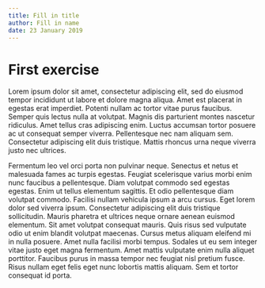 ```yaml
---
title: Fill in title
author: Fill in name
date: 23 January 2019
---
```


# First exercise

Lorem ipsum dolor sit amet, consectetur adipiscing elit, sed do eiusmod tempor incididunt ut labore et dolore magna aliqua. Amet est placerat in egestas erat imperdiet. Potenti nullam ac tortor vitae purus faucibus. Semper quis lectus nulla at volutpat. Magnis dis parturient montes nascetur ridiculus. Amet tellus cras adipiscing enim. Luctus accumsan tortor posuere ac ut consequat semper viverra. Pellentesque nec nam aliquam sem. Consectetur adipiscing elit duis tristique. Mattis rhoncus urna neque viverra justo nec ultrices.

Fermentum leo vel orci porta non pulvinar neque. Senectus et netus et malesuada fames ac turpis egestas. Feugiat scelerisque varius morbi enim nunc faucibus a pellentesque. Diam volutpat commodo sed egestas egestas. Enim ut tellus elementum sagittis. Et odio pellentesque diam volutpat commodo. Facilisi nullam vehicula ipsum a arcu cursus. Eget lorem dolor sed viverra ipsum. Consectetur adipiscing elit duis tristique sollicitudin. Mauris pharetra et ultrices neque ornare aenean euismod elementum. Sit amet volutpat consequat mauris. Quis risus sed vulputate odio ut enim blandit volutpat maecenas. Cursus metus aliquam eleifend mi in nulla posuere. Amet nulla facilisi morbi tempus. Sodales ut eu sem integer vitae justo eget magna fermentum. Amet mattis vulputate enim nulla aliquet porttitor. Faucibus purus in massa tempor nec feugiat nisl pretium fusce. Risus nullam eget felis eget nunc lobortis mattis aliquam. Sem et tortor consequat id porta.
